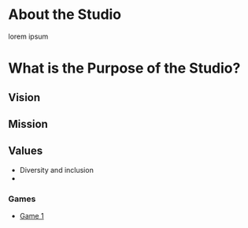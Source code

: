 
# About the Studio

lorem ipsum

# What is the Purpose of the Studio?

## Vision

## Mission

## Values
- Diversity and inclusion
-

### Games
- [Game 1](<./Game 1/Game 1.md>)

